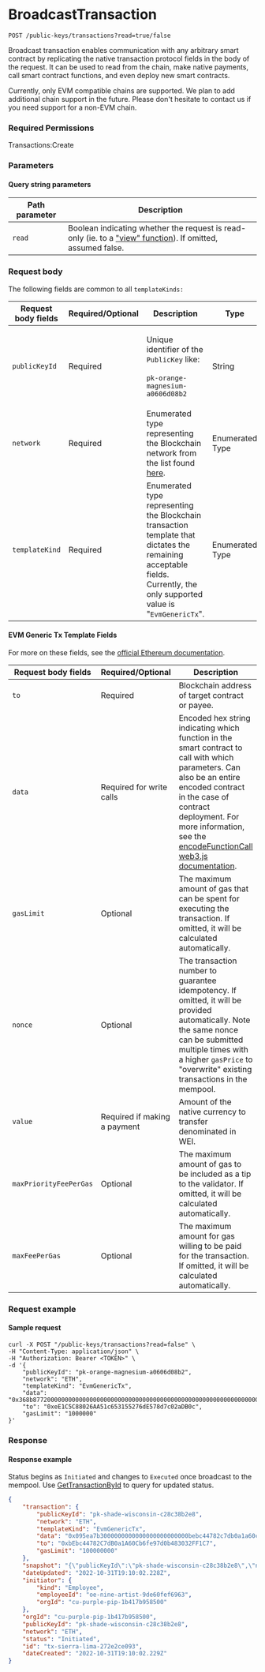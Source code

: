 # BroadcastTransaction

`POST /public-keys/transactions?read=true/false`

Broadcast transaction enables communication with any arbitrary smart contract by replicating the native transaction protocol fields in the body of the request.   It can be used to read from the chain, make native payments, call smart contract functions, and even deploy new smart contracts.&#x20;

Currently, only EVM compatible chains are supported. We plan to add additional chain support in the future. Please don't hesitate to contact us if you need support for a non-EVM chain.&#x20;

### Required Permissions

Transactions:Create

### Parameters <a href="#parameters.1" id="parameters.1"></a>

#### Query string parameters <a href="#request-example.1" id="request-example.1"></a>

| Path parameter | Description                                                                                                                                                                    |
| -------------- | ------------------------------------------------------------------------------------------------------------------------------------------------------------------------------ |
| `read`         | Boolean indicating whether the request is read-only (ie. to a ["view" function](https://www.geeksforgeeks.org/solidity-view-and-pure-functions/)).  If omitted, assumed false. |



### Request body <a href="#request-body" id="request-body"></a>

The following fields are common to all `templateKinds:`

| Request body fields | Required/Optional | Description                                                                                                                                                               | Type            |
| ------------------- | ----------------- | ------------------------------------------------------------------------------------------------------------------------------------------------------------------------- | --------------- |
| `publicKeyId`       | Required          | <p>Unique identifier of the <code>PublicKey</code> like:<br><br><code>pk-orange-magnesium-a0606d08b2</code></p>                                                           | String          |
| `network`           | Required          | Enumerated type representing the Blockchain network from the list found [here](https://dfns.gitbook.io/dfns-docs/api-docs/dfns-api-enumerated-types#network).             | Enumerated Type |
| `templateKind`      | Required          | Enumerated type representing the Blockchain transaction template that dictates the remaining acceptable fields.  Currently, the only supported value is "`EvmGenericTx`". | Enumerated Type |

#### EVM Generic Tx Template Fields <a href="#request-example.1" id="request-example.1"></a>

For more on these fields, see the [official Ethereum documentation](https://ethereum.org/en/developers/docs/transactions/#prerequisites).&#x20;

| Request body fields    | Required/Optional            | Description                                                                                                                                                                                                                                                                                                                            | Type    |
| ---------------------- | ---------------------------- | -------------------------------------------------------------------------------------------------------------------------------------------------------------------------------------------------------------------------------------------------------------------------------------------------------------------------------------- | ------- |
| `to`                   | Required                     | Blockchain address of target contract or payee.                                                                                                                                                                                                                                                                                        | String  |
| `data`                 | Required for write calls     | Encoded hex string indicating which function in the smart contract to call with which parameters. Can also be an entire encoded contract in the case of contract deployment. For more information, see the [encodeFunctionCall web3.js documentation](https://web3js.readthedocs.io/en/v1.2.11/web3-eth-abi.html#encodefunctioncall).  | String  |
| `gasLimit`             | Optional                     | The maximum amount of gas that can be spent for executing the transaction. If omitted, it will be calculated automatically.                                                                                                                                                                                                            | Integer |
| `nonce`                | Optional                     | The transaction number to guarantee idempotency. If omitted, it will be provided automatically. Note the same nonce can be submitted multiple times with a higher `gasPrice` to "overwrite" existing transactions in the mempool.                                                                                                      | Integer |
| `value`                | Required if making a payment | Amount of the native currency to transfer denominated in WEI.                                                                                                                                                                                                                                                                          | Integer |
| `maxPriorityFeePerGas` | Optional                     | The maximum amount of gas to be included as a tip to the validator. If omitted, it will be calculated automatically.                                                                                                                                                                                                                   | Integer |
| `maxFeePerGas`         | Optional                     | The maximum amount for gas willing to be paid for the transaction.  If omitted, it will be calculated automatically.                                                                                                                                                                                                                   | Integer |

### Request example <a href="#request-example.1" id="request-example.1"></a>

#### Sample request <a href="#sample-request" id="sample-request"></a>

```shell
curl -X POST "/public-keys/transactions?read=false" \
-H "Content-Type: application/json" \
-H "Authorization: Bearer <TOKEN>" \
-d '{
    "publicKeyId": "pk-orange-magnesium-a0606d08b2",
    "network": "ETH",
    "templateKind": "EvmGenericTx",
    "data": "0x368b87720000000000000000000000000000000000000000000000000000000000000020000000000000000000000000000000000000000000000000000000000000000b48656c6c6f204d616a6964000000000000000000000000000000000000000000",
    "to": "0xeE1C5C88026AA51c653155276dE578d7c02aDB0c",
    "gasLimit": "1000000"
}'
```

### Response <a href="#response" id="response"></a>

#### Response example <a href="#response-example" id="response-example"></a>

Status begins as `Initiated` and changes to `Executed` once broadcast to the mempool.  Use [GetTransactionById](gettransactionbyid.md) to query for updated status.

```json
{
    "transaction": {
        "publicKeyId": "pk-shade-wisconsin-c28c38b2e8",
        "network": "ETH",
        "templateKind": "EvmGenericTx",
        "data": "0x095ea7b3000000000000000000000000bebc44782c7db0a1a60cb6fe97d0b483032ff1c7ffffffffffffffffffffffffffffffffffffffffffffffffffffffffffffffff",
        "to": "0xbEbc44782C7dB0a1A60Cb6fe97d0b483032FF1C7",
        "gasLimit": "100000000"
    },
    "snapshot": "{\"publicKeyId\":\"pk-shade-wisconsin-c28c38b2e8\",\"network\":\"ETH\",\"templateKind\":\"EvmGenericTx\",\"data\":\"0x095ea7b3000000000000000000000000bebc44782c7db0a1a60cb6fe97d0b483032ff1c7ffffffffffffffffffffffffffffffffffffffffffffffffffffffffffffffff\",\"to\":\"0xbEbc44782C7dB0a1A60Cb6fe97d0b483032FF1C7\",\"gasLimit\":\"100000000\"}",
    "dateUpdated": "2022-10-31T19:10:02.228Z",
    "initiator": {
        "kind": "Employee",
        "employeeId": "oe-nine-artist-9de60fef6963",
        "orgId": "cu-purple-pip-1b417b958500"
    },
    "orgId": "cu-purple-pip-1b417b958500",
    "publicKeyId": "pk-shade-wisconsin-c28c38b2e8",
    "network": "ETH",
    "status": "Initiated",
    "id": "tx-sierra-lima-272e2ce093",
    "dateCreated": "2022-10-31T19:10:02.229Z"
}
```
